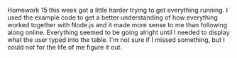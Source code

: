 Homework 15 this week got a little harder trying to get everything running. I used the example code to get a better understanding of how everything worked together with Node.js and it made more sense to me than following along online. Everything seemed to be going alright until I needed to display what the user typed into the table. I'm not sure if I missed something, but I could not for the life of me figure it out.  

